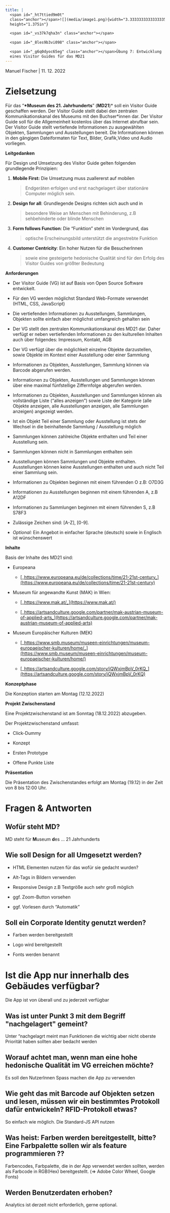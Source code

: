 ```yaml
---
title: |
  <span id="_ht7ttied9m0t"
  class="anchor"></span>![](media/image1.png){width="3.3333333333333335in"
  height="1.375in"}

  <span id="_vs37k7qha3n" class="anchor"></span>

  <span id="_8les9b3vi098" class="anchor"></span>

  <span id="_g6q0dyoc65eg" class="anchor"></span>Übung 7: Entwicklung
  eines Visitor Guides für das MD21
---
```


Manuel Fischer | 11. 12. 2022

# Zielsetzung

Für das “**\*Museum des 21. Jahrhunderts**” (**MD21**)\* soll ein Visitor
Guide geschaffen werden. Der Visitor Guide stellt dabei den zentralen
Kommunikationskanal des Museums mit den Buchser\*innen dar. Der Visitor
Guide soll für die Allgemeinheit kostenlos über das Internet abrufbar
sein. Der Visitor Guide stellt vertiefende Informationen zu ausgewählten
Objekten, Sammlungen und Ausstellungen bereit. Die Informationen können
in den gängigen Dateiformaten für Text, Bilder, Grafik,Video und Audio
vorliegen.

**Leitgedanken**

Für Design und Umsetzung des Visitor Guide gelten folgenden grundlegende
Prinzipien:

1.  **Mobile First:** Die Umsetzung muss zuallererst auf mobilen

    > Endgeräten erfolgen und erst nachgelagert über stationäre Computer
    > möglich sein.

2.  **Design for all**: Grundlegende Designs richten sich auch und in

    > besondere Weise an Menschen mit Behinderung, z.B sehbehinderte
    > oder blinde Menschen

3.  **Form follows Function**: Die “Funktion” steht im Vordergrund, das

    > optische Erscheinungsbild unterstützt die angestrebte Funktion

4.  **Customer Centricity**: Ein hoher Nutzen für die BesucherInnen
    > sowie eine gesteigerte hedonische Qualität sind für den Erfolg des
    > Visitor Guides von größter Bedeutung

**Anforderungen**

- Der Visitor Guide (VG) ist auf Basis von Open Source Software entwickelt.

- Für den VG werden möglichst Standard Web-Formate verwendet (HTML, CSS, JavaScript)

- Die vertiefenden Informationen zu Ausstellungen, Sammlungen, Objekten sollte einfach aber möglichst umfangreich gehalten sein

- Der VG stellt den zentralen Kommunikationskanal des MD21 dar. Daher verfügt er neben vertiefenden Informationen zu den kulturellen Inhalten auch über folgendes: Impressum, Kontakt, AGB

- Der VG verfügt über die möglichkeit einzelne Objekte darzustellen, sowie Objekte im Kontext einer Ausstellung oder einer Sammlung

- Informationen zu Objekten, Ausstellungen, Sammlung können via Barcode abgerufen werden.

- Informationen zu Objekten, Ausstellungen und Sammlungen können über eine maximal fünfstellige Ziffernfolge abgerufen werden.

- Informationen zu Objekten, Ausstellungen und Sammlungen können als vollständige Liste (“alles anzeigen”) sowie Liste der Kategorie (alle Objekte anzeigen, alle Ausstellungen anzeigen, alle Sammlungen anzeigen) angezeigt werden.

- Ist ein Objekt Teil einer Sammlung oder Ausstellung ist stets der Wechsel in die beinhaltende Sammlung / Ausstellung möglich

- Sammlungen können zahlreiche Objekte enthalten und Teil einer Ausstellung sein.

- Sammlungen können nicht in Sammlungen enthalten sein

- Ausstellungen können Sammlungen und Objekte enthalten. Ausstellungen können keine Ausstellungen enthalten und auch nicht Teil einer Sammlung sein.

- Informationen zu Objekten beginnen mit einem führenden O z.B: O7D3G

- Informationen zu Ausstellungen beginnen mit einem führenden A, z.B A12DF

- Informationen zu Sammlungen beginnen mit einem führenden S, z.B S78F3

- Zulässige Zeichen sind: \[A-Z\], \[0-9\].

- _Optional:_ Ein Angebot in einfacher Sprache (deutsch) sowie in Englisch ist wünschenswert

**Inhalte**

Basis der Inhalte des MD21 sind:

- Europeana

  - [_https://www.europeana.eu/de/collections/time/21-21st-century_](https://www.europeana.eu/de/collections/time/21-21st-century)

- Museum für angewandte Kunst (MAK) in Wien:

  - [_https://www.mak.at/_](https://www.mak.at/)

  - [_https://artsandculture.google.com/partner/mak-austrian-museum-of-applied-arts_](https://artsandculture.google.com/partner/mak-austrian-museum-of-applied-arts)

- Museum Europäischer Kulturen (MEK)

  - [_https://www.smb.museum/museen-einrichtungen/museum-europaeischer-kulturen/home/_](https://www.smb.museum/museen-einrichtungen/museum-europaeischer-kulturen/home/)

  - [_https://artsandculture.google.com/story/iQWxjmBpV_0rKQ_](https://artsandculture.google.com/story/iQWxjmBpV_0rKQ)

**Konzeptphase**

Die Konzeption starten am Montag (12.12.2022)

**Projekt Zwischenstand**

Eine Projektzwischenstand ist am Sonntag (18.12.2022) abzugeben.

Der Projektzwischenstand umfasst:

- Click-Dummy

- Konzept

- Ersten Prototype

- Offene Punkte Liste

**Präsentation**

Die Präsentation des Zwischenstandes erfolgt am Montag (19.12) in der
Zeit von 8 bis 12:00 Uhr.

# Fragen & Antworten

## Wofür steht MD?

MD steht für **M**useum **d**es … 21 Jahrhunderts

## Wie soll Design for all Umgesetzt werden?

- HTML Elementen nutzen für das wofür sie gedacht wurden?

- Alt-Tags in Bildern verwenden

- Responsive Design z.B Textgröße auch sehr groß möglich

- ggf. Zoom-Button vorsehen

- ggf. Vorlesen durch “Automatik”

## Soll ein Corporate Identity genutzt werden?

- Farben werden bereitgestellt

- Logo wird bereitgestellt

- Fonts werden benannt

# Ist die App nur innerhalb des Gebäudes verfügbar?

Die App ist von überall und zu jederzeit verfügbar

## Was ist unter Punkt 3 mit dem Begriff "nachgelagert" gemeint?

Unter “nachgelagrt meint man Funktionen die wichtig aber nicht oberste
Priorität haben sollten aber bedacht werden

## Worauf achtet man, wenn man eine hohe hedonische Qualität im VG erreichen möchte?

Es soll den NutzerInnen Spass machen die App zu verwenden

## Wie geht das mit Barcode auf Objekten setzen und lesen, müssen wir ein bestimmtes Protokoll dafür entwickeln? RFID-Protokoll etwas?

So einfach wie möglich. Die Standard-JS API nutzen

## Was heist: Farben werden bereitgestellt, bitte? Eine Farbpalette sollen wir als feature programmieren ??

Farbencodes, Farbpalette, die in der App verwendet werden sollten,
werden als Farbcode in RGB(Hex) bereitgestellt. (=&gt; Adobe Color
Wheel, Google Fonts)

## Werden Benutzerdaten erhoben?

Analytics ist derzeit nicht erforderlich, gerne optional.

